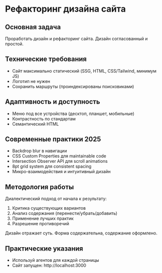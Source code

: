 # Рефакторинг дизайна сайта

## Основная задача
Проработать дизайн и рефакторинг сайта. Дизайн согласованный и простой.

## Технические требования
- Сайт максимально статический (SSG, HTML, CSS/Tailwind, минимум JS)
- Логотип не нужен
- Сохранить маршруты (проиндексированы поисковиками)

## Адаптивность и доступность
- Меню под все устройства (десктоп, планшет, мобильные)
- Контрастность по стандартам
- Семантический HTML

## Современные практики 2025
- Backdrop blur в навигации
- CSS Custom Properties для maintainable code
- Intersection Observer API для scroll animations
- 8pt grid system для consistent spacing
- Микро-взаимодействия и интуитивный дизайн

## Методология работы
Диалектический подход от начала к результату:
1. Критика существующих вариантов
2. Анализ содержания (перенести/убрать/добавить)
3. Применение лучших практик
4. Разрешение противоречий

Дизайн отражает суть. Форма содержательна, содержание оформлено.

## Практические указания
- Используй агентов для каждой страницы
- Сайт запущен: http://localhost:3000